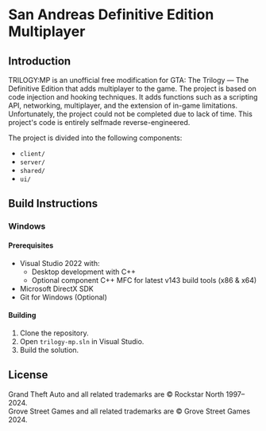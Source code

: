 # San Andreas Definitive Edition Multiplayer 

## Introduction

TRILOGY:MP is an unofficial free modification for GTA: The Trilogy — The Definitive Edition that adds multiplayer to the game.
The project is based on code injection and hooking techniques. It adds functions such as a scripting API, networking, multiplayer, and the extension of in-game limitations.
Unfortunately, the project could not be completed due to lack of time. This project's code is entirely selfmade reverse-engineered.

The project is divided into the following components:
- `client/`
- `server/`
- `shared/`
- `ui/`

## Build Instructions

### Windows

#### Prerequisites

- Visual Studio 2022 with:
  - Desktop development with C++
  - Optional component C++ MFC for latest v143 build tools (x86 & x64)
- Microsoft DirectX SDK
- Git for Windows (Optional)

#### Building

1. Clone the repository.
2. Open `trilogy-mp.sln` in Visual Studio.
3. Build the solution.

## License

Grand Theft Auto and all related trademarks are © Rockstar North 1997–2024. <br />
Grove Street Games and all related trademarks are © Grove Street Games 2024.